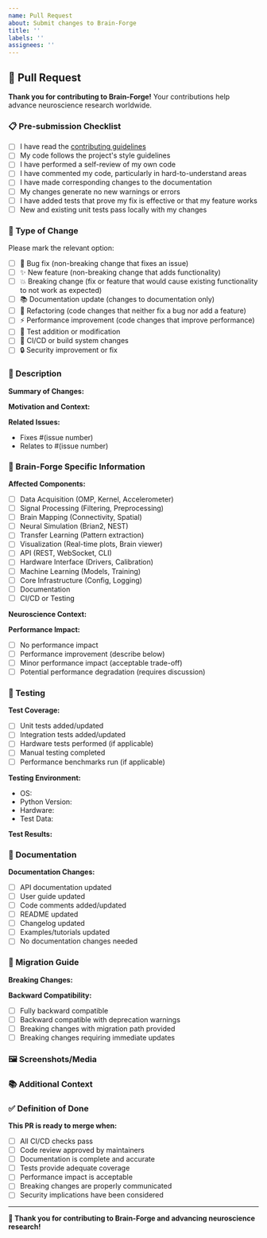 ```yaml
---
name: Pull Request
about: Submit changes to Brain-Forge
title: ''
labels: ''
assignees: ''
---
```


## 🚀 Pull Request

**Thank you for contributing to Brain-Forge!** Your contributions help advance neuroscience research worldwide.

### 📋 Pre-submission Checklist

- [ ] I have read the [contributing guidelines](../CONTRIBUTING.md)
- [ ] My code follows the project's style guidelines
- [ ] I have performed a self-review of my own code
- [ ] I have commented my code, particularly in hard-to-understand areas
- [ ] I have made corresponding changes to the documentation
- [ ] My changes generate no new warnings or errors
- [ ] I have added tests that prove my fix is effective or that my feature works
- [ ] New and existing unit tests pass locally with my changes

### 🎯 Type of Change

Please mark the relevant option:

- [ ] 🐛 Bug fix (non-breaking change that fixes an issue)
- [ ] ✨ New feature (non-breaking change that adds functionality)
- [ ] 💥 Breaking change (fix or feature that would cause existing functionality to not work as expected)
- [ ] 📚 Documentation update (changes to documentation only)
- [ ] 🔨 Refactoring (code changes that neither fix a bug nor add a feature)
- [ ] ⚡ Performance improvement (code changes that improve performance)
- [ ] 🧪 Test addition or modification
- [ ] 🔧 CI/CD or build system changes
- [ ] 🔒 Security improvement or fix

### 📝 Description

**Summary of Changes:**
<!-- Provide a clear and concise description of what this PR does -->

**Motivation and Context:**
<!-- Why is this change required? What problem does it solve? -->
<!-- If it fixes an open issue, please link to the issue here -->

**Related Issues:**
<!-- List any related GitHub issues -->
- Fixes #(issue number)
- Relates to #(issue number)

### 🧠 Brain-Forge Specific Information

**Affected Components:**
<!-- Check all that apply -->
- [ ] Data Acquisition (OMP, Kernel, Accelerometer)
- [ ] Signal Processing (Filtering, Preprocessing)  
- [ ] Brain Mapping (Connectivity, Spatial)
- [ ] Neural Simulation (Brian2, NEST)
- [ ] Transfer Learning (Pattern extraction)
- [ ] Visualization (Real-time plots, Brain viewer)
- [ ] API (REST, WebSocket, CLI)
- [ ] Hardware Interface (Drivers, Calibration)
- [ ] Machine Learning (Models, Training)
- [ ] Core Infrastructure (Config, Logging)
- [ ] Documentation
- [ ] CI/CD or Testing

**Neuroscience Context:**
<!-- How do these changes affect neuroscience research workflows? -->

**Performance Impact:**
<!-- Describe any performance implications -->
- [ ] No performance impact
- [ ] Performance improvement (describe below)
- [ ] Minor performance impact (acceptable trade-off)
- [ ] Potential performance degradation (requires discussion)

### 🧪 Testing

**Test Coverage:**
- [ ] Unit tests added/updated
- [ ] Integration tests added/updated  
- [ ] Hardware tests performed (if applicable)
- [ ] Manual testing completed
- [ ] Performance benchmarks run (if applicable)

**Testing Environment:**
<!-- Describe your testing setup -->
- OS: 
- Python Version: 
- Hardware: 
- Test Data: 

**Test Results:**
<!-- Summarize test results, include any relevant output -->

### 📖 Documentation

**Documentation Changes:**
- [ ] API documentation updated
- [ ] User guide updated
- [ ] Code comments added/updated
- [ ] README updated
- [ ] Changelog updated
- [ ] Examples/tutorials updated
- [ ] No documentation changes needed

### 🔄 Migration Guide

**Breaking Changes:**
<!-- If this is a breaking change, provide migration instructions -->

**Backward Compatibility:**
- [ ] Fully backward compatible
- [ ] Backward compatible with deprecation warnings
- [ ] Breaking changes with migration path provided
- [ ] Breaking changes requiring immediate updates

### 🖼️ Screenshots/Media

<!-- If applicable, add screenshots, diagrams, or other media -->

### 📚 Additional Context

<!-- Add any other context, dependencies, or information about the PR -->

### ✅ Definition of Done

**This PR is ready to merge when:**
- [ ] All CI/CD checks pass
- [ ] Code review approved by maintainers
- [ ] Documentation is complete and accurate
- [ ] Tests provide adequate coverage
- [ ] Performance impact is acceptable
- [ ] Breaking changes are properly communicated
- [ ] Security implications have been considered

---

**🙏 Thank you for contributing to Brain-Forge and advancing neuroscience research!**
